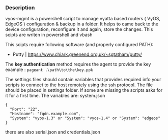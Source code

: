 ### Description
vyos-mgmt is a powershell script to manage vyatta based routers ( VyOS, EdgeOS ) configuration & backup in a folder.
It helps to came back to the device configuration, reconfigure it and again, store the changes. This scipts are writen in powershell and vbash

This scipts require following software (and properly configured PATH):
- Putty | https://www.chiark.greenend.org.uk/~sgtatham/putty/

The **key authentication** method requires the agent to provide the key<br/>
example : ``` pageant .\path\to\the\key.ppk ```

The settings files should contain variables that provides required info your scripts to connect to the host remotely using the ssh protocol. 
The file should be placed in settings folder. If some are missing the scripts asks for it for a first time.
The variables are:
system.json
```
{
  "Port": "22",
  "Hostname": "fqdn.example.com",
  "System": "vyos-1.3" or "System": "vyos-1.4" or "System": "edgeos"
}

```
there are also serial.json and credentials.json